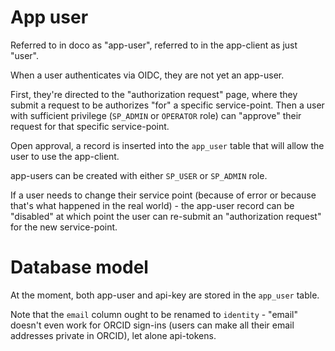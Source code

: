 
# App user

Referred to in doco as "app-user", referred to in the app-client as just "user".

When a user authenticates via OIDC, they are not yet an app-user.

First, they're directed to the "authorization request" page, where they submit
a request to be authorizes "for" a specific service-point.  Then a user with 
sufficient privilege (`SP_ADMIN` or `OPERATOR` role) can "approve" their 
request for that specific service-point.

Open approval, a record is inserted into the `app_user` table that will allow
the user to use the app-client.

app-users can be created with either `SP_USER` or `SP_ADMIN` role.

If a user needs to change their service point (because of error or because 
that's what happened in the real world) - the app-user record  can be "disabled"
at which point the user can re-submit an "authorization request" for the new
service-point.


# Database model

At the moment, both app-user and api-key are stored in the `app_user` table.

Note that the `email` column ought to be renamed to `identity` - "email"
doesn't even work for ORCID sign-ins (users can make all their email
addresses private in ORCID), let alone api-tokens. 

